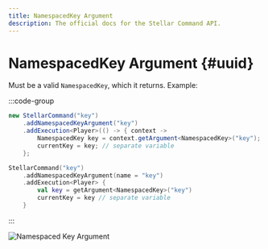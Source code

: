 ```yaml
---
title: NamespacedKey Argument
description: The official docs for the Stellar Command API.
---
```


# NamespacedKey Argument {#uuid}

Must be a valid `NamespacedKey`, which it returns. Example:

:::code-group
```Java
new StellarCommand("key")
    .addNamespacedKeyArgument("key")
    .addExecution<Player>(() -> { context ->
        NamespacedKey key = context.getArgument<NamespacedKey>("key");
        currentKey = key; // separate variable
    };
```
```Kotlin
StellarCommand("key")
    .addNamespacedKeyArgument(name = "key")
    .addExecution<Player> {
        val key = getArgument<NamespacedKey>("key")
        currentKey = key // separate variable
    }
```
:::

![Namespaced Key Argument](./key.gif)